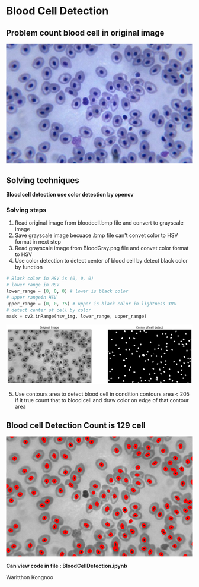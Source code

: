 # Blood Cell Detection

## Problem count blood cell in original image
![Original Image](pic/bloodcell.bmp)

## Solving techniques
**Blood cell detection use color detection by opencv**
### Solving steps

1. Read original image from bloodcell.bmp file and convert to grayscale image
2. Save grayscale image becuace .bmp file can't convet color to HSV format in next step
3. Read grayscale image from BloodGray.png file and convet color format to HSV
4. Use color detection to detect center of blood cell by detect black color by function 
```python
# Black color in HSV is (0, 0, 0) 
# lower range in HSV
lower_range = (0, 0, 0) # lower is black color
# upper rangein HSV
upper_range = (0, 0, 75) # upper is black color in lightness 30%
# detect center of cell by color
mask = cv2.inRange(hsv_img, lower_range, upper_range)
```
![CenterOfCellDetectByColor](pic/CenterOfCellDetectByColor.png)

5. Use contours area to detect blood cell in condition contours area < 205 if it true count that to blood cell and draw color on edge of that contour area

## Blood cell Detection Count is 129 cell
![Blood cell Detection](pic/BloodCellDection.png)

**Can view code in file : BloodCellDetection.ipynb**

Waritthon Kongnoo
